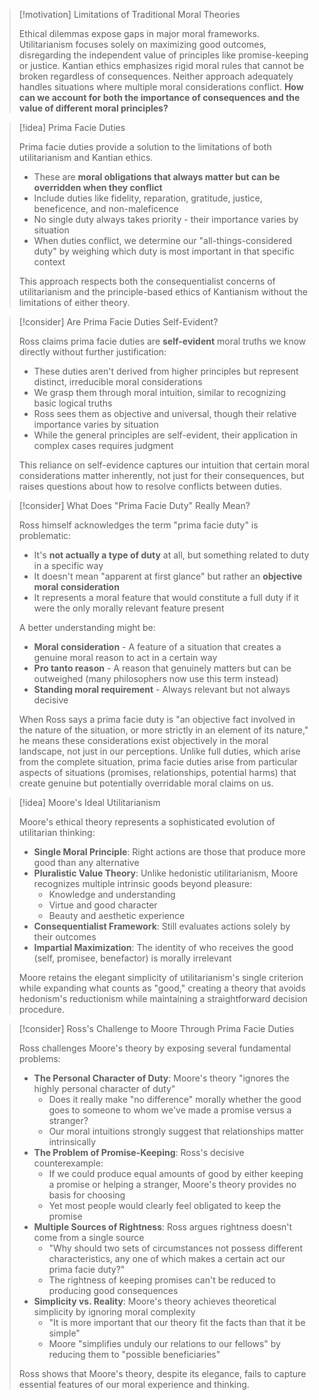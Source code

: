 > [!motivation] Limitations of Traditional Moral Theories
> 
> Ethical dilemmas expose gaps in major moral frameworks. Utilitarianism focuses solely on maximizing good outcomes, disregarding the independent value of principles like promise-keeping or justice. Kantian ethics emphasizes rigid moral rules that cannot be broken regardless of consequences. Neither approach adequately handles situations where multiple moral considerations conflict. **How can we account for both the importance of consequences and the value of different moral principles?**

> [!idea] Prima Facie Duties
> 
> Prima facie duties provide a solution to the limitations of both utilitarianism and Kantian ethics.
> 
> - These are **moral obligations that always matter but can be overridden when they conflict**
> - Include duties like fidelity, reparation, gratitude, justice, beneficence, and non-maleficence
> - No single duty always takes priority - their importance varies by situation
> - When duties conflict, we determine our "all-things-considered duty" by weighing which duty is most important in that specific context
> 
> This approach respects both the consequentialist concerns of utilitarianism and the principle-based ethics of Kantianism without the limitations of either theory.

> [!consider] Are Prima Facie Duties Self-Evident?
> 
> Ross claims prima facie duties are **self-evident** moral truths we know directly without further justification:
> 
> - These duties aren't derived from higher principles but represent distinct, irreducible moral considerations
> - We grasp them through moral intuition, similar to recognizing basic logical truths
> - Ross sees them as objective and universal, though their relative importance varies by situation
> - While the general principles are self-evident, their application in complex cases requires judgment
> 
> This reliance on self-evidence captures our intuition that certain moral considerations matter inherently, not just for their consequences, but raises questions about how to resolve conflicts between duties.

> [!consider] What Does "Prima Facie Duty" Really Mean?
> 
> Ross himself acknowledges the term "prima facie duty" is problematic:
> 
> - It's **not actually a type of duty** at all, but something related to duty in a specific way
> - It doesn't mean "apparent at first glance" but rather an **objective moral consideration**
> - It represents a moral feature that would constitute a full duty if it were the only morally relevant feature present
> 
> A better understanding might be:
> 
> - **Moral consideration** - A feature of a situation that creates a genuine moral reason to act in a certain way
> - **Pro tanto reason** - A reason that genuinely matters but can be outweighed (many philosophers now use this term instead)
> - **Standing moral requirement** - Always relevant but not always decisive
> 
> When Ross says a prima facie duty is "an objective fact involved in the nature of the situation, or more strictly in an element of its nature," he means these considerations exist objectively in the moral landscape, not just in our perceptions. Unlike full duties, which arise from the complete situation, prima facie duties arise from particular aspects of situations (promises, relationships, potential harms) that create genuine but potentially overridable moral claims on us.

> [!idea] Moore's Ideal Utilitarianism
> 
> Moore's ethical theory represents a sophisticated evolution of utilitarian thinking:
> 
> - **Single Moral Principle**: Right actions are those that produce more good than any alternative
> - **Pluralistic Value Theory**: Unlike hedonistic utilitarianism, Moore recognizes multiple intrinsic goods beyond pleasure:
>     - Knowledge and understanding
>     - Virtue and good character
>     - Beauty and aesthetic experience
> - **Consequentialist Framework**: Still evaluates actions solely by their outcomes
> - **Impartial Maximization**: The identity of who receives the good (self, promisee, benefactor) is morally irrelevant
> 
> Moore retains the elegant simplicity of utilitarianism's single criterion while expanding what counts as "good," creating a theory that avoids hedonism's reductionism while maintaining a straightforward decision procedure.

> [!consider] Ross's Challenge to Moore Through Prima Facie Duties
> 
> Ross challenges Moore's theory by exposing several fundamental problems:
> 
> - **The Personal Character of Duty**: Moore's theory "ignores the highly personal character of duty"
>     - Does it really make "no difference" morally whether the good goes to someone to whom we've made a promise versus a stranger?
>     - Our moral intuitions strongly suggest that relationships matter intrinsically
> - **The Problem of Promise-Keeping**: Ross's decisive counterexample:
>     - If we could produce equal amounts of good by either keeping a promise or helping a stranger, Moore's theory provides no basis for choosing
>     - Yet most people would clearly feel obligated to keep the promise
> - **Multiple Sources of Rightness**: Ross argues rightness doesn't come from a single source
>     - "Why should two sets of circumstances not possess different characteristics, any one of which makes a certain act our prima facie duty?"
>     - The rightness of keeping promises can't be reduced to producing good consequences
> - **Simplicity vs. Reality**: Moore's theory achieves theoretical simplicity by ignoring moral complexity
>     - "It is more important that our theory fit the facts than that it be simple"
>     - Moore "simplifies unduly our relations to our fellows" by reducing them to "possible beneficiaries"
> 
> Ross shows that Moore's theory, despite its elegance, fails to capture essential features of our moral experience and thinking.
